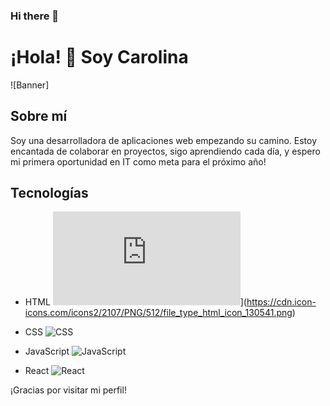 ### Hi there 👋


# ¡Hola! 👋 Soy Carolina 

![Banner]

## Sobre mí
Soy una desarrolladora de aplicaciones web empezando su camino. Estoy encantada de colaborar en proyectos, sigo aprendiendo cada día, y espero mi primera oportunidad en IT como meta para el próximo año!

## Tecnologías

- HTML
  ![HTML](https://www.freepng.es/png-yllwu6/download.html)](https://cdn.icon-icons.com/icons2/2107/PNG/512/file_type_html_icon_130541.png)

- CSS
  ![CSS](ruta/a/tu/imagen/css.png)

- JavaScript
  ![JavaScript](ruta/a/tu/imagen/javascript.png)

- React
  ![React](ruta/a/tu/imagen/react.png)

¡Gracias por visitar mi perfil!
